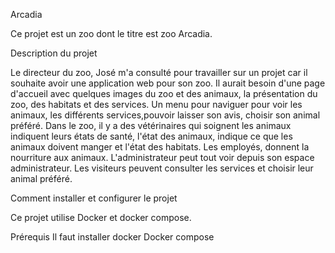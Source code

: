 Arcadia

Ce projet est un zoo dont le titre est zoo Arcadia.

Description du projet

Le directeur du zoo, José m'a consulté pour travailler sur un projet car il souhaite avoir une application web pour son zoo.
Il aurait besoin d'une page d'accueil avec quelques images du zoo et des animaux, la présentation du zoo, des habitats et des services.
Un menu pour naviguer pour voir les animaux, les différents services,pouvoir laisser son avis, choisir son animal préféré.
Dans le zoo, il y a des vétérinaires qui soignent les animaux indiquent leurs états de santé, l'état des animaux, indique ce que les animaux doivent manger et l'état des habitats.
Les employés, donnent la nourriture aux animaux.
L'administrateur peut tout voir depuis son espace administrateur.
Les visiteurs peuvent consulter les services et choisir leur animal préféré.

Comment installer et configurer le projet

Ce projet utilise Docker et docker compose.

Prérequis
Il faut installer docker
Docker compose
